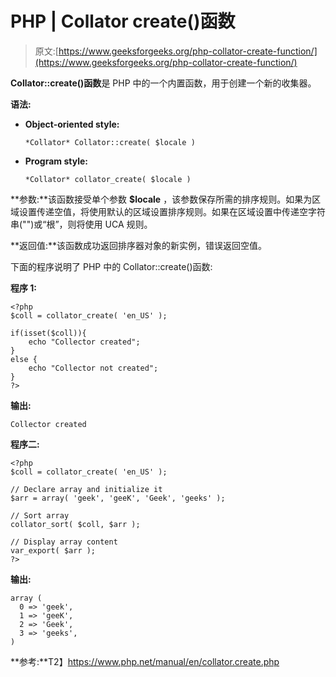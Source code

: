 # PHP | Collator create()函数

> 原文:[https://www.geeksforgeeks.org/php-collator-create-function/](https://www.geeksforgeeks.org/php-collator-create-function/)

**Collator::create()函数**是 PHP 中的一个内置函数，用于创建一个新的收集器。

**语法:**

*   **Object-oriented style:**

    ```
    *Collator* Collator::create( $locale )
    ```

*   **Program style:**

    ```
    *Collator* collator_create( $locale )
    ```

**参数:**该函数接受单个参数 **$locale** ，该参数保存所需的排序规则。如果为区域设置传递空值，将使用默认的区域设置排序规则。如果在区域设置中传递空字符串("")或“根”，则将使用 UCA 规则。

**返回值:**该函数成功返回排序器对象的新实例，错误返回空值。

下面的程序说明了 PHP 中的 Collator::create()函数:

**程序 1:**

```
<?php
$coll = collator_create( 'en_US' );

if(isset($coll)){
    echo "Collector created";
}
else {
    echo "Collector not created";
}
?>
```

**输出:**

```
Collector created

```

**程序二:**

```
<?php 
$coll = collator_create( 'en_US' ); 

// Declare array and initialize it 
$arr = array( 'geek', 'geeK', 'Geek', 'geeks' ); 

// Sort array 
collator_sort( $coll, $arr ); 

// Display array content 
var_export( $arr ); 
?> 
```

**输出:**

```
array (
  0 => 'geek',
  1 => 'geeK',
  2 => 'Geek',
  3 => 'geeks',
)

```

**参考:**T2】https://www.php.net/manual/en/collator.create.php